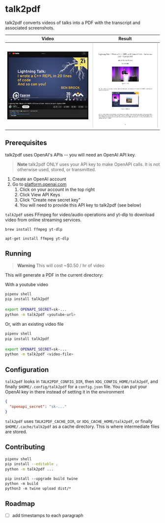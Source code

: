 # talk2pdf

talk2pdf converts videos of talks into a PDF with the transcript and associated screenshots.

| Video | Result | 
|-------|--------|
|![](/static/youtube.png) | ![](/static/result.png) |

## Prerequisites

talk2pdf uses OpenAI's APIs -- you will need an OpenAI API key.

> **Note**
> talk2pdf ONLY uses your API key to make OpenAPI calls. It is not otherwise used, stored, or transmitted.

1. Create an OpenAI account
2. Go to [platform.openai.com](https://platform.openai.com)
    1. Click on your account in the top right
    2. Click View API Keys
    3. Click "Create new secret key"
    4. You will need to provide this API key to talk2pdf (see below)

`talk2pdf` uses FFmpeg for video/audio operations and yt-dlp to download video from online streaming services.

```
brew install ffmpeg yt-dlp
```

```
apt-get install ffmpeg yt-dlp
```

## Running

> **Warning**
> This will cost ~$0.50 / hr of video

This will generate a PDF in the current directory:

With a youtube video
```bash
pipenv shell
pip install talk2pdf

export OPENAPI_SECRET=sk-...
python -m talk2pdf <youtube-url>
```

Or, with an existing video file
```bash
pipenv shell
pip install talk2pdf

export OPENAPI_SECRET=sk-...
python -m talk2pdf <video-file>
```

## Configuration

`talk2pdf` looks in `TALK2PDF_CONFIG_DIR`, then `XDG_CONFIG_HOME/talk2pdf`, and finally `$HOME/.config/talk2pdf` for a `config.json` file.
You can put your OpenAI key in there instead of setting it in the environment

```json
{
  "openapi_secret": "sk-..."
}
```

`talk2pdf` uses `TALK2PDF_CACHE_DIR`, or `XDG_CACHE_HOME/talk2pdf`, or finally `$HOME/.cache/talk2pdf` as a cache directory.
This is where intermediate files are stored.

## Contributing

```bash
pipenv shell
pip install --editable .
python -m talk2pdf ...
```

```
pip install --upgrade build twine
python -m build
python3 -m twine upload dist/*
```

## Roadmap

- [ ] add timestamps to each paragraph